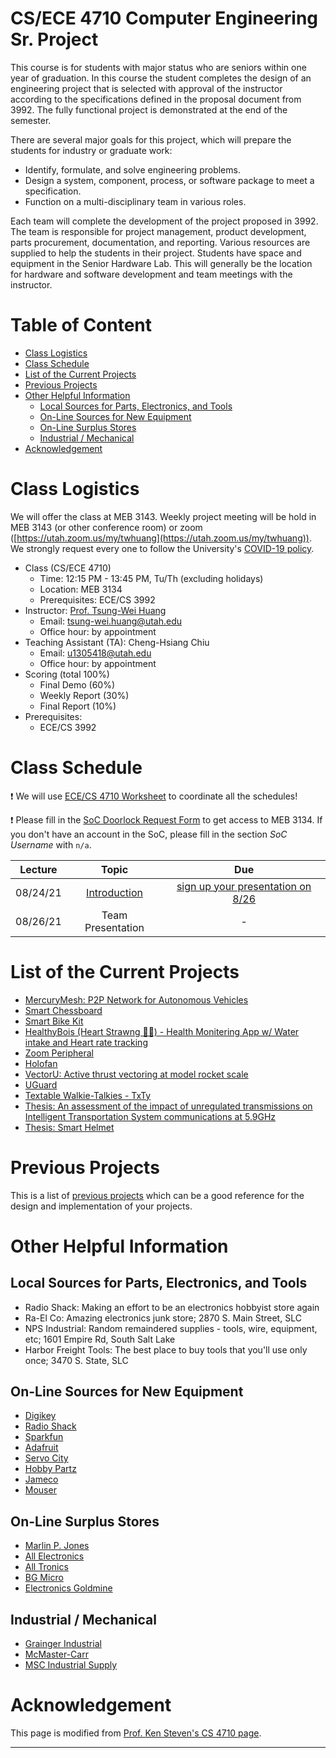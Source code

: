 # CS/ECE 4710 Computer Engineering Sr. Project

This course is for students with major status who are seniors within one year of graduation. In this course the student completes the design of an engineering project that is selected with approval of the instructor according to the specifications defined in the proposal document from 3992. The fully functional project is demonstrated at the end of the semester.

There are several major goals for this project, which will prepare the students for industry or graduate work:

+ Identify, formulate, and solve engineering problems.
+ Design a system, component, process, or software package to meet a specification.
+ Function on a multi-disciplinary team in various roles.

Each team will complete the development of the project proposed in 3992. The team is responsible for project management, product development, parts procurement, documentation, and reporting. Various resources are supplied to help the students in their project. Students have space and equipment in the Senior Hardware Lab. This will generally be the location for hardware and software development and team meetings with the instructor.

# Table of Content

* [Class Logistics](#class-logistics)
* [Class Schedule](#class-schedule)
* [List of the Current Projects](#list-of-the-current-projects)
* [Previous Projects](#previous-projects)
* [Other Helpful Information](#other-helpful-information)
   * [Local Sources for Parts, Electronics, and Tools](#local-sources-for-parts-electronics-and-tools)
   * [On-Line Sources for New Equipment](#on-line-sources-for-new-equipment)
   * [On-Line Surplus Stores](#on-line-surplus-stores)
   * [Industrial / Mechanical](#industrial--mechanical)
* [Acknowledgement](#acknowledgement)

# Class Logistics

We will offer the class at MEB 3143.
Weekly project meeting will be hold in MEB 3143 (or other conference room) or zoom ([https://utah.zoom.us/my/twhuang](https://utah.zoom.us/my/twhuang)).
 We strongly request every one to follow the University's [COVID-19 policy](https://coronavirus.utah.edu/). 

+ Class (CS/ECE 4710)
  + Time: 12:15 PM - 13:45 PM, Tu/Th (excluding holidays)
  + Location: MEB 3134
  + Prerequisites: ECE/CS 3992
+ Instructor: [Prof. Tsung-Wei Huang][Tsung-Wei Huang]
  + Email: tsung-wei.huang@utah.edu
  + Office hour: by appointment
+ Teaching Assistant (TA): Cheng-Hsiang Chiu
  + Email: u1305418@utah.edu
  + Office hour: by appointment
+ Scoring (total 100%)
  + Final Demo (60%)
  + Weekly Report (30%)
  + Final Report (10%)
+ Prerequisites: 
  + ECE/CS 3992

# Class Schedule

:exclamation: We will use [ECE/CS 4710 Worksheet](https://docs.google.com/spreadsheets/d/1wXqXjKIsvy4jrRFdygoRJFNKM5Lz3bVM674V4YcjLks/edit?usp=sharing) to coordinate all the schedules!

:exclamation: Please fill in the [SoC Doorlock Request Form](https://www.cs.utah.edu/soc-doorlock-request/) to get access to MEB 3134. If you don't have an account in the SoC, please fill in the section *SoC Username* with `n/a`.

| Lecture  | Topic |  Due | 
| :-:      | :-:   |  :-: |
| 08/24/21 | [Introduction](slides/lecture1.pdf) | [sign up your presentation on 8/26](https://docs.google.com/spreadsheets/d/1wXqXjKIsvy4jrRFdygoRJFNKM5Lz3bVM674V4YcjLks/edit?usp=sharing) |
| 08/26/21 | Team Presentation | - |

# List of the Current Projects

+ [MercuryMesh: P2P Network for Autonomous Vehicles](https://mercurymesh.dev/)
+ [Smart Chessboard](https://jason-zavala.github.io/smartchess/)
+ [Smart Bike Kit](https://bvanhoose14.github.io/Smart-Bike-Kit/)
+ [HealthyBois (Heart Strawng 💖🥤) - Health Monitering App w/ Water intake and Heart rate tracking](https://linnebach08.github.io/HealthyBois/)
+ [Zoom Peripheral](https://bbleaptrot.github.io/zoomlink)
+ [Holofan](https://alexcharters.github.io/Senior-Design-Website/)
+ [VectorU: Active thrust vectoring at model rocket scale](https://www.VectorU.space/)
+ [UGuard](https://uguard.us)
+ [Textable Walkie-Talkies - TxTy](https://interestle.github.io/TxTy/)
+ [Thesis: An assessment of the impact of unregulated transmissions on Intelligent Transportation System communications at 5.9GHz](https://thesis.bills.ink/)
+ [Thesis: Smart Helmet](https://colinpollard.github.io/portfolio/SmartHelmet/)


# Previous Projects

This is a list of [previous projects](https://my.eng.utah.edu/~cs3992/PreviousProjects.html) which can be a good reference for the design and implementation of your projects.

# Other Helpful Information

## Local Sources for Parts, Electronics, and Tools

+ Radio Shack: Making an effort to be an electronics hobbyist store again
+ Ra-El Co: Amazing electronics junk store; 2870 S. Main Street, SLC
+ NPS Industrial: Random remaindered supplies - tools, wire, equipment, etc; 1601 Empire Rd, South Salt Lake
+ Harbor Freight Tools: The best place to buy tools that you'll use only once; 3470 S. State, SLC

## On-Line Sources for New Equipment

<UL>
  <LI> <A HREF="http://www.digikey.com">Digikey</A></LI>
  <LI> <A HREF="http://www.radioshack.com">Radio Shack</A></LI>
  <LI> <A HREF="https://www.sparkfun.com">Sparkfun</A></LI>
  <LI> <A HREF="http://www.adafruit.com">Adafruit</A></LI>
  <LI> <A HREF="https://www.servocity.com">Servo City</A></LI>
  <LI> <A HREF="http://www.hobbypartz.com">Hobby Partz</A></LI>
  <LI> <A HREF="http://www.jameco.com">Jameco</A></LI>
  <LI> <A HREF="http://www.mouser.com">Mouser</A></LI>
</UL>

## On-Line Surplus Stores

<UL>
  <LI> <A HREF="http://www.mpja.com">Marlin P. Jones</A></LI>
  <LI> <A HREF="http://www.allelectronics.com">All Electronics</A></LI>
  <LI> <A HREF="http://www.alltronics.com">All Tronics</A></LI>
  <LI> <A HREF="http://www.bgmicro.com">BG Micro</A></LI>
  <LI> <A HREF="http://www.goldmine-elec-products.com">Electronics Goldmine</A></LI>
</UL>

## Industrial / Mechanical

<UL>
  <LI> <A HREF="http://www.grainger.com">Grainger Industrial</A></LI>
  <LI> <A HREF="http://www.mcmaster.com">McMaster-Carr</A></LI>
  <LI> <A HREF="http://www.mscdirect.com">MSC Industrial Supply</A></LI>
</UL>

# Acknowledgement

This page is modified from [Prof. Ken Steven's CS 4710 page](https://my.ece.utah.edu/~kstevens/4710/).

---

[Tsung-Wei Huang]:    https://tsung-wei-huang.github.io/
